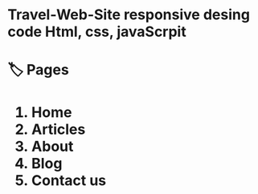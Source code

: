 # Travel-Web-Site responsive desing code Html, css, javaScrpit

<h1>🏷️ Pages<h1>
<ol>
<li>Home</li>
<li>Articles</li>
<li>About</li>
<li>Blog</li>
<li>Contact us</li>
</ol>
